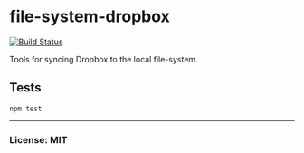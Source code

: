 # file-system-dropbox
[![Build Status](https://travis-ci.org/philcockfield/file-system-dropbox.svg?branch=master)](https://travis-ci.org/philcockfield/file-system-dropbox)

Tools for syncing Dropbox to the local file-system.



## Tests

    npm test


---
### License: MIT
